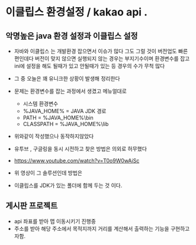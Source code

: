 # 이클립스 환경설정 / kakao api .

## 악명높은 java 환경 설정과 이클립스 설정

- 자바와 이클립스 는 개발환경 잡으면서 이슈가 많다 그도 그럴 것이 버전업도 빠른 편인데다 버전이 맞지 않으면 실행되지 않는 경우는 부지기수이며 환경변수를 잡고 ini에 설정을 해도 될때가 있고 안될때가 있는  등 경우의 수가 무척 많다

- 그 중 오늘은 꽤 유니크한 상황이 발생해 정리한다

- 문제는 환경변수를 잡는 과정에서 생겼고 메뉴얼대로 
    - 시스템 환경변수
    - %JAVA_HOME%  = JAVA JDK 경로
    - PATH = %JAVA_HOME%\bin
    - CLASSPATH =  %JAVA_HOME%\lib 
- 위와같이 작성했으나 동작하지않았다
- 유투브 , 구글링을 동시 시전하고 찾은 방법은 의외로 허무했다
- https://www.youtube.com/watch?v=T0o9W0wAiSc
- 위 영상이 그 솔루션인데 방법은 
- 이클립스를 JDK가 있는 폴더에 함께 두는 것 이다.



## 게시판 프로젝트
- api 좌표를 받아 맵 이동시키기 진행중
- 주소를 받아 해당 주소에서 목적지까지 거리를 계산해서 출력하는 기능을 구현하고자함.

